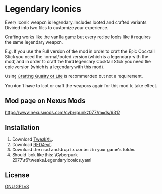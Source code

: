# Legendary Iconics

Every Iconic weapon is legendary. Includes looted and crafted variants. Divided into two files to customize your experience.

Crafting works like the vanilla game but every recipe looks like it requires the same legendary weapon.

E.g. If you use the Full version of the mod in order to craft the Epic Cocktail Stick you need the normal/looted version (which is a legendary with the mod) and in order to craft the third legendary Cocktail Stick you need the epic version (which is a legendary with this mod).

Using [Crafting Quality of Life](https://www.nexusmods.com/cyberpunk2077/mods/4453?tab=description) is recommended but not a requirement.

You don't have to loot or craft the weapons again for this mod to take effect.

## Mod page on Nexus Mods

https://www.nexusmods.com/cyberpunk2077/mods/6312

## Installation

1. Download [TweakXL](https://www.nexusmods.com/cyberpunk2077/mods/4197).
2. Download [RED4ext](https://www.nexusmods.com/cyberpunk2077/mods/2380).
3. Download the mod and drop its content in your game's folder. 
4. Should look like this: 
\Cyberpunk 2077\r6\tweaks\LegendaryIconics.yaml

## License

[GNU GPLv3](https://choosealicense.com/licenses/gpl-3.0/)